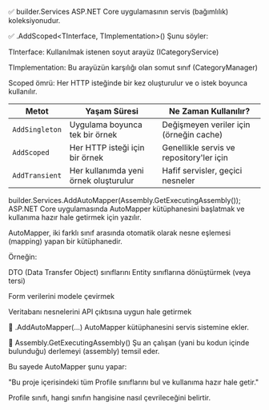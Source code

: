 ﻿✅ builder.Services
ASP.NET Core uygulamasının servis (bağımlılık) koleksiyonudur.

✅ .AddScoped<TInterface, TImplementation>()
Şunu söyler:

TInterface: Kullanılmak istenen soyut arayüz (ICategoryService)

TImplementation: Bu arayüzün karşılığı olan somut sınıf (CategoryManager)

Scoped ömrü: Her HTTP isteğinde bir kez oluşturulur ve o istek boyunca kullanılır.

| Metot          | Yaşam Süresi                          | Ne Zaman Kullanılır?                     |
| -------------- | ------------------------------------- | ---------------------------------------- |
| `AddSingleton` | Uygulama boyunca tek bir örnek        | Değişmeyen veriler için (örneğin cache)  |
| `AddScoped`    | Her HTTP isteği için bir örnek        | Genellikle servis ve repository'ler için |
| `AddTransient` | Her kullanımda yeni örnek oluşturulur | Hafif servisler, geçici nesneler         |


builder.Services.AddAutoMapper(Assembly.GetExecutingAssembly());
ASP.NET Core uygulamasında AutoMapper kütüphanesini başlatmak ve kullanıma hazır hale getirmek için yazılır.

AutoMapper, iki farklı sınıf arasında otomatik olarak nesne eşlemesi (mapping) yapan bir kütüphanedir.

Örneğin:

DTO (Data Transfer Object) sınıflarını Entity sınıflarına dönüştürmek (veya tersi)

Form verilerini modele çevirmek

Veritabanı nesnelerini API çıktısına uygun hale getirmek

🔹 .AddAutoMapper(...)
AutoMapper kütüphanesini servis sistemine ekler.

🔹 Assembly.GetExecutingAssembly()
Şu an çalışan (yani bu kodun içinde bulunduğu) derlemeyi (assembly) temsil eder.

Bu sayede AutoMapper şunu yapar:

"Bu proje içerisindeki tüm Profile sınıflarını bul ve kullanıma hazır hale getir."

Profile sınıfı, hangi sınıfın hangisine nasıl çevrileceğini belirtir.